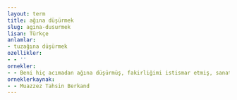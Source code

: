 ```yaml
---
layout: term
title: ağına düşürmek
slug: agina-dusurmek
lisan: Türkçe
anlamlar:
- tuzağına düşürmek
ozellikler:
- - ''
ornekler:
- - Beni hiç acımadan ağına düşürmüş, fakirliğimi istismar etmiş, sanatını, sanatkârlığını alet ederek beni avlamıştı.
orneklerkaynak:
- - Muazzez Tahsin Berkand
---
```

